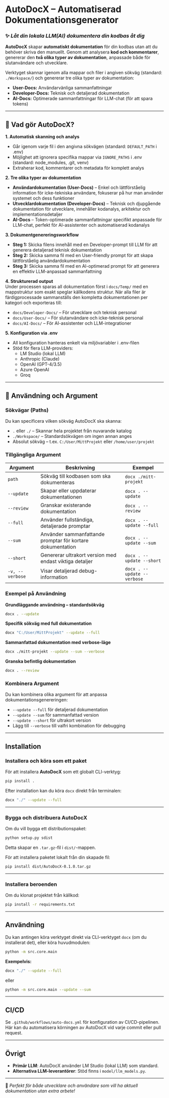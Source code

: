 
# **AutoDocX – Automatiserad Dokumentationsgenerator**

### ✨ _Låt din lokala LLM(AI) dokumentera din kodbas åt dig_

**AutoDocX** skapar **automatiskt dokumentation** för din kodbas utan att du behöver skriva den manuellt. Genom att analysera **kod och kommentarer**, genererar den **två olika typer av dokumentation**, anpassade både för slutanvändare och utvecklare.

Verktyget skannar igenom alla mappar och filer i angiven sökväg (standard: `./Workspace/`) och genererar tre olika typer av dokumentation:

- **User-Docs:** Användarvänliga sammanfattningar  
- **Developer-Docs:** Teknisk och detaljerad dokumentation  
- **AI-Docs:** Optimerade sammanfattningar för LLM-chat (för att spara tokens)

---

## 🔹 **Vad gör AutoDocX?**

**1. Automatisk skanning och analys**  
- Går igenom varje fil i den angivna sökvägen (standard: `DEFAULT_PATH` i .env)  
- Möjlighet att ignorera specifika mappar via `IGNORE_PATHS` i .env (standard: node_modules, .git, venv)  
- Extraherar kod, kommentarer och metadata för komplett analys

**2. Tre olika typer av dokumentation**  
- **Användardokumentation (User-Docs)** – Enkel och lättförståelig information för icke-tekniska användare, fokuserar på hur man använder systemet och dess funktioner
- **Utvecklardokumentation (Developer-Docs)** – Teknisk och djupgående dokumentation för utvecklare, innehåller kodanalys, arkitektur och implementationsdetaljer
- **AI-Docs** – Token-optimerade sammanfattningar specifikt anpassade för LLM-chat, perfekt för AI-assistenter och automatiserad kodanalys

**3. Dokumentgenereringsworkflow**  
- **Steg 1:** Skicka filens innehåll med en Developer-prompt till LLM för att generera detaljerad teknisk dokumentation
- **Steg 2:** Skicka samma fil med en User-friendly prompt för att skapa lättförståelig användardokumentation
- **Steg 3:** Skicka samma fil med en AI-optimerad prompt för att generera en effektiv LLM-anpassad sammanfattning

**4. Strukturerad output**  
Under processen sparas all dokumentation först i `docs/Temp/` med en mappstruktur som exakt speglar källkodens struktur. När alla filer är färdigprocessade sammanställs den kompletta dokumentationen per kategori och exporteras till:
- `docs/Developer-Docs/` – För utvecklare och teknisk personal
- `docs/User-Docs/` – För slutanvändare och icke-teknisk personal
- `docs/AI-Docs/` – För AI-assistenter och LLM-integrationer

**5. Konfiguration via .env**
- All konfiguration hanteras enkelt via miljövariabler i .env-filen
- Stöd för flera LLM-providers:
  - LM Studio (lokal LLM)
  - Anthropic (Claude)
  - OpenAI (GPT-4/3.5)
  - Azure OpenAI
  - Groq

---

## 🔧 **Användning och Argument**

### **Sökvägar (Paths)**
Du kan specificera vilken sökväg AutoDocX ska skanna:

- `.` eller `./` – Skannar hela projektet från nuvarande katalog  
- `./Workspace/` – Standardsökvägen om ingen annan anges  
- Absolut sökväg – t.ex. `C:/User/MittProjekt` eller `/home/user/projekt`  

### **Tillgängliga Argument**

| Argument        | Beskrivning                                                | Exempel                     |
|-----------------|------------------------------------------------------------|-----------------------------|
| `path`          | Sökväg till kodbasen som ska dokumenteras                  | `docx ./mitt-projekt`       |
| `--update`      | Skapar eller uppdaterar dokumentationen                    | `docx . --update`           |
| `--review`      | Granskar existerande dokumentation                         | `docx . --review`           |
| `--full`        | Använder fullständiga, detaljerade promptar                | `docx . --update --full`    |
| `--sum`         | Använder sammanfattande promptar för kortare dokumentation | `docx . --update --sum`     |
| `--short`       | Genererar ultrakort version med endast viktiga detaljer    | `docx . --update --short`   |
| `-v, --verbose` | Visar detaljerad debug-information                         | `docx . --update --verbose` |

### **Exempel på Användning**

**Grundläggande användning – standardsökväg**  
```bash
docx . --update
````

**Specifik sökväg med full dokumentation**

```bash
docx "C:/User/MittProjekt" --update --full
```

**Sammanfattad dokumentation med verbose-läge**

```bash
docx ./mitt-projekt --update --sum --verbose
```

**Granska befintlig dokumentation**

```bash
docx . --review
```

### **Kombinera Argument**

Du kan kombinera olika argument för att anpassa dokumentationsgenereringen:

- `--update --full` för detaljerad dokumentation
- `--update --sum` för sammanfattad version
- `--update --short` för ultrakort version
- Lägg till `--verbose` till valfri kombination för debugging

---

## **Installation**

### **Installera och köra som ett paket**

För att installera **AutoDocX** som ett globalt CLI-verktyg:

```bash
pip install .
```

Efter installation kan du köra `docx` direkt från terminalen:

```bash
docx "./" --update --full
```

---

### **Bygga och distribuera AutoDocX**

Om du vill bygga ett distributionspaket:

```bash
python setup.py sdist
```

Detta skapar en `.tar.gz`-fil i `dist/`-mappen.

För att installera paketet lokalt från din skapade fil:

```bash
pip install dist/AutoDocX-0.1.0.tar.gz
```

---

### **Installera beroenden**

Om du klonat projektet från källkod:

```bash
pip install -r requirements.txt
```

---

## **Användning**

Du kan antingen köra verktyget direkt via CLI-verktyget `docx` (om du installerat det), eller köra huvudmodulen:

```bash
python -m src.core.main
```

**Exempelvis:**

```bash
docx "./" --update --full
```

eller

```bash
python -m src.core.main --update --sum
```

---

## **CI/CD**

Se `.github/workflows/auto-docs.yml` för konfiguration av CI/CD-pipelinen. Här kan du automatisera körningen av AutoDocX vid varje commit eller pull request.

---

## **Övrigt**

- **Primär LLM**: AutoDocX använder LM Studio (lokal LLM) som standard.
- **Alternativa LLM-leverantörer**: Stöd finns i `model/llm_models.py`.

---

🚀 _Perfekt för både utvecklare och användare som vill ha aktuell dokumentation utan extra arbete!_